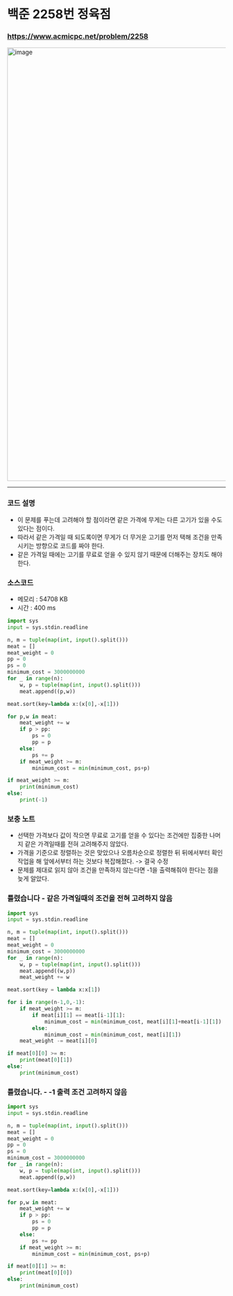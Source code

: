 백준 2258번 정육점
=========================

### <https://www.acmicpc.net/problem/2258>
<img width="1000" alt="image" src="https://user-images.githubusercontent.com/83554018/159341230-b88b8b1b-e198-4136-8ab5-aea6cf7291bf.png">

<hr>

### 코드 설명
+ 이 문제를 푸는데 고려해야 할 점이라면 같은 가격에 무게는 다른 고기가 있을 수도 있다는 점이다. 
+ 따라서 같은 가격일 때 되도록이면 무게가 더 무거운 고기를 먼저 택해 조건을 만족시키는 방향으로 코드를 짜야 한다.
+ 같은 가격일 때에는 고기를 무료로 얻을 수 있지 않기 때문에 더해주는 장치도 해야 한다.

### 소스코드
+ 메모리 : 54708 KB
+ 시간 : 400 ms
```python
import sys
input = sys.stdin.readline

n, m = tuple(map(int, input().split()))
meat = []
meat_weight = 0
pp = 0
ps = 0
minimum_cost = 3000000000
for _ in range(n):
    w, p = tuple(map(int, input().split()))
    meat.append((p,w))

meat.sort(key=lambda x:(x[0],-x[1]))

for p,w in meat:
    meat_weight += w
    if p > pp:
        ps = 0
        pp = p
    else:
        ps += p
    if meat_weight >= m:
        minimum_cost = min(minimum_cost, ps+p)

if meat_weight >= m:
    print(minimum_cost)
else:
    print(-1)
```

### 보충 노트
+ 선택한 가격보다 값이 작으면 무료로 고기를 얻을 수 있다는 조건에만 집중한 나머지 같은 가격일때를 전혀 고려해주지 않았다.
+ 가격을 기준으로 정렬하는 것은 맞았으나 오름차순으로 정렬한 뒤 뒤에서부터 확인작업을 해 앞에서부터 하는 것보다 복잡해졌다. -> 결국 수정
+ 문제를 제대로 읽지 않아 조건을 만족하지 않는다면 -1을 출력해줘야 한다는 점을 늦게 알았다.

### 틀렸습니다 - 같은 가격일때의 조건을 전혀 고려하지 않음

```python
import sys
input = sys.stdin.readline

n, m = tuple(map(int, input().split()))
meat = []
meat_weight = 0
minimum_cost = 3000000000
for _ in range(n):
    w, p = tuple(map(int, input().split()))
    meat.append((w,p))
    meat_weight += w

meat.sort(key = lambda x:x[1])

for i in range(n-1,0,-1):  
    if meat_weight >= m:
        if meat[i][1] == meat[i-1][1]:
            minimum_cost = min(minimum_cost, meat[i][1]+meat[i-1][1])
        else:
            minimum_cost = min(minimum_cost, meat[i][1])
    meat_weight -= meat[i][0]

if meat[0][0] >= m:
    print(meat[0][1])
else:
    print(minimum_cost)
```

### 틀렸습니다. - -1 출력 조건 고려하지 않음

```python
import sys
input = sys.stdin.readline

n, m = tuple(map(int, input().split()))
meat = []
meat_weight = 0
pp = 0
ps = 0
minimum_cost = 3000000000
for _ in range(n):
    w, p = tuple(map(int, input().split()))
    meat.append((p,w))

meat.sort(key=lambda x:(x[0],-x[1]))

for p,w in meat:
    meat_weight += w
    if p > pp:
        ps = 0
        pp = p
    else:
        ps += pp
    if meat_weight >= m:
        minimum_cost = min(minimum_cost, ps+p)

if meat[0][1] >= m:
    print(meat[0][0])
else:
    print(minimum_cost)
```

